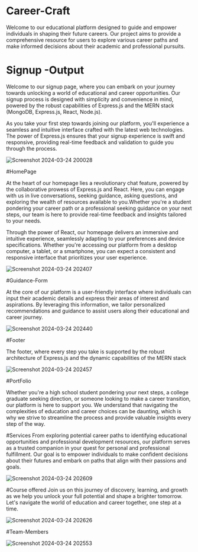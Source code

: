 # Career-Craft
Welcome to our educational platform designed to guide and empower individuals in shaping their future careers. Our project aims to provide a comprehensive resource for users to explore various career paths and make informed decisions about their academic and professional pursuits.

# Signup -Output
Welcome to our signup page, where you can embark on your journey towards unlocking a world of educational and career opportunities. Our signup process is designed with simplicity and convenience in mind, powered by the robust capabilities of Express.js and the MERN stack (MongoDB, Express.js, React, Node.js).

As you take your first step towards joining our platform, you'll experience a seamless and intuitive interface crafted with the latest web technologies. The power of Express.js ensures that your signup experience is swift and responsive, providing real-time feedback and validation to guide you through the process.

![Screenshot 2024-03-24 200028](https://github.com/pkakkar521/Career-Craft/assets/114657672/f6778be1-d269-421c-9e2f-a7f8f69cb791)

#HomePage

At the heart of our homepage lies a revolutionary chat feature, powered by the collaborative prowess of Express.js and React. Here, you can engage with us in live conversations, seeking guidance, asking questions, and exploring the wealth of resources available to you.Whether you're a student pondering your career path or a professional seeking guidance on your next steps, our team is here to provide real-time feedback and insights tailored to your needs.

Through the power of React, our homepage delivers an immersive and intuitive experience, seamlessly adapting to your preferences and device specifications. Whether you're accessing our platform from a desktop computer, a tablet, or a smartphone, you can expect a consistent and responsive interface that prioritizes your user experience.

![Screenshot 2024-03-24 202407](https://github.com/pkakkar521/Career-Craft/assets/114657672/ccaf328d-d077-411c-b81a-3adceecc07a9)

#Guidance-Form

At the core of our platform is a user-friendly interface where individuals can input their academic details and express their areas of interest and aspirations. By leveraging this information, we tailor personalized recommendations and guidance to assist users along their educational and career journey.

![Screenshot 2024-03-24 202440](https://github.com/pkakkar521/Career-Craft/assets/114657672/e5b176a1-cf82-4d76-912d-8b60ec221c21)

#Footer

The footer, where every step you take is supported by the robust architecture of Express.js and the dynamic capabilities of the MERN stack

![Screenshot 2024-03-24 202457](https://github.com/pkakkar521/Career-Craft/assets/114657672/62f0858f-e8c2-43da-b639-31ee4975f9f6)

#PortFolio

Whether you're a high school student pondering your next steps, a college graduate seeking direction, or someone looking to make a career transition, our platform is here to support you. We understand that navigating the complexities of education and career choices can be daunting, which is why we strive to streamline the process and provide valuable insights every step of the way.


#Services
From exploring potential career paths to identifying educational opportunities and professional development resources, our platform serves as a trusted companion in your quest for personal and professional fulfillment. Our goal is to empower individuals to make confident decisions about their futures and embark on paths that align with their passions and goals.

![Screenshot 2024-03-24 202609](https://github.com/pkakkar521/Career-Craft/assets/114657672/737f8ce7-dcc6-4f24-8941-19d2f19b177f)

#Course offered
Join us on this journey of discovery, learning, and growth as we help you unlock your full potential and shape a brighter tomorrow. Let's navigate the world of education and career together, one step at a time.

![Screenshot 2024-03-24 202626](https://github.com/pkakkar521/Career-Craft/assets/114657672/7c84707a-5d36-4cb0-871f-543b7ab8fca5)

#Team-Members

![Screenshot 2024-03-24 202553](https://github.com/pkakkar521/Career-Craft/assets/114657672/44c5868e-7e12-4a13-b118-990c70aec1c7)


